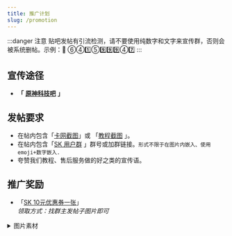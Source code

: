 ```yaml
---
title: 推广计划
slug: /promotion
---
```


<head>
  <meta charset="utf-8" />
  <meta name="description" content="ScrkitDocs 官方教程，最全面的 原神辅助 中文参考文档。"/>
  <meta name="keywords" content="Akebi,Orin,Bkebi,Acrepi,PaimonPro,Unicore,Orin,KFC,Meow,Mgc"/>
  <meta name="author" content="Akebi,Orin,Bkebi,Acrepi,PaimonPro,Unicore,Orin,KFC,Meow,Mgc"/>
</head>

:::danger 注意
贴吧发帖有引流检测，请不要使用纯数字和文字来宣传群，否则会被系统删帖。示例：👗 ⑥④1️⃣⑤9️⃣9️⃣9️⃣④7️⃣
:::

## 宣传途径
+ **「** [**原神科技吧**](https://tieba.baidu.com/f?kw=%E5%8E%9F%E7%A5%9E%E7%A7%91%E6%8A%80&ie=utf-8) **」**

## 发帖要求
+ 在帖内包含「[卡网截图](https://scrkit.com/)」或 「[教程截图](https://scrkit.com/docs) 」。
+ 在帖内包含「[SK 用户群](https://scrkit.com/qqgroup) 」群号或加群链接。`形式不限于在图片内嵌入、使用emoji+数字嵌入.`
+ 夸赞我们教程、售后服务做的好之类的宣传语。

## 推广奖励
+ 「[SK 10元优惠券一张](https://scrkit.com/)」  
*领取方式：找群主发帖子图片即可*

<details><summary>图片素材</summary><img src="https://scrkit.com/docs/promotion/p1.png"/><br/><img src="https://scrkit.com/docs/promotion/p2.png"/><br/><img src="https://scrkit.com/docs/promotion/p3.png"/></details>